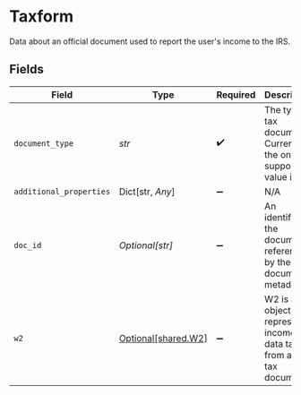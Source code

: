 # Taxform

Data about an official document used to report the user's income to the IRS.


## Fields

| Field                                                                     | Type                                                                      | Required                                                                  | Description                                                               |
| ------------------------------------------------------------------------- | ------------------------------------------------------------------------- | ------------------------------------------------------------------------- | ------------------------------------------------------------------------- |
| `document_type`                                                           | *str*                                                                     | :heavy_check_mark:                                                        | The type of tax document. Currently, the only supported value is `w2`.    |
| `additional_properties`                                                   | Dict[str, *Any*]                                                          | :heavy_minus_sign:                                                        | N/A                                                                       |
| `doc_id`                                                                  | *Optional[str]*                                                           | :heavy_minus_sign:                                                        | An identifier of the document referenced by the document metadata.        |
| `w2`                                                                      | [Optional[shared.W2]](../../models/shared/w2.md)                          | :heavy_minus_sign:                                                        | W2 is an object that represents income data taken from a W2 tax document. |